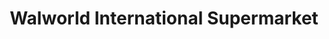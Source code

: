---
title: "Walworld International Supermarket"
url: /village-of-colonie/walworld-international-supermarket/
shop: supermarket
---
